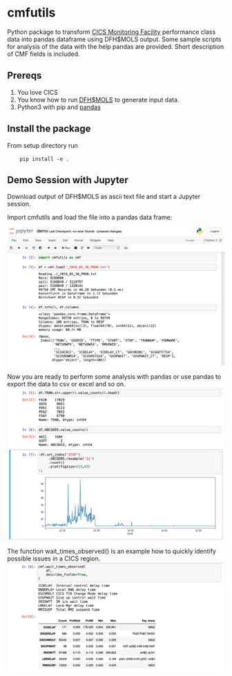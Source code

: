 # cmfutils
Python package to transform [CICS Monitoring Facility](https://www.ibm.com/support/knowledgecenter/en/SSGMCP_5.5.0/fundamentals/monitoring/workload_lp_cmf.html) performance class data into pandas dataframe using DFH$MOLS output.
Some sample scripts for analysis of the data with the help pandas are provided.
Short description of CMF fields is included.

## Prereqs
 1. You love CICS
 1. You know how to run [DFH$MOLS](https://www.ibm.com/support/knowledgecenter/en/SSGMCP_5.5.0/reference/utilities/dfha61u.html#dfha61u) to generate input data.
 1. Python3 with pip and [pandas](https://pandas.pydata.org/docs/)

## Install the package
From setup directory run
```
    pip install -e .
```

## Demo Session with Jupyter
Download output of DFH$MOLS as ascii text file and start a Jupyter session.

Import cmfutils and load the file into a pandas data frame: 

![Part(1)](screenshots/pandas-1.png)

Now you are ready to perform some analysis with pandas or use pandas to export the data to csv or excel and so on.
![Part(2)](screenshots/pandas-2.png)

The function wait\_times\_observed() is an example how to quickly identify possible issues in a CICS region.
![Part(3)](screenshots/pandas-3.png)

